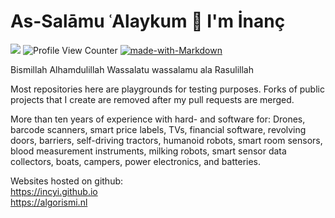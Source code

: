 # As-Salāmu ʿAlaykum 👋 I'm İnanç

<a href="https://www.linkedin.com/in/yigitinanc/"> <img src="https://img.shields.io/badge/-LinkedIn%20-blue"/></a> ![Profile View Counter](https://komarev.com/ghpvc/?username=incyi) [![made-with-Markdown](https://img.shields.io/badge/Made%20with-Markdown-1f425f.svg)](http://commonmark.org) 

Bismillah
Alhamdulillah
Wassalatu wassalamu ala Rasulillah

Most repositories here are playgrounds for testing purposes. Forks of public projects that I create are removed after my pull requests are merged.

More than ten years of experience with hard- and software for: Drones, barcode scanners, smart price labels, TVs, financial software, revolving doors, barriers, self-driving tractors, humanoid robots, smart room sensors, blood measurement instruments, milking robots, smart sensor data collectors, boats, campers, power electronics, and batteries.

Websites hosted on github:  
https://incyi.github.io  
https://algorismi.nl  
